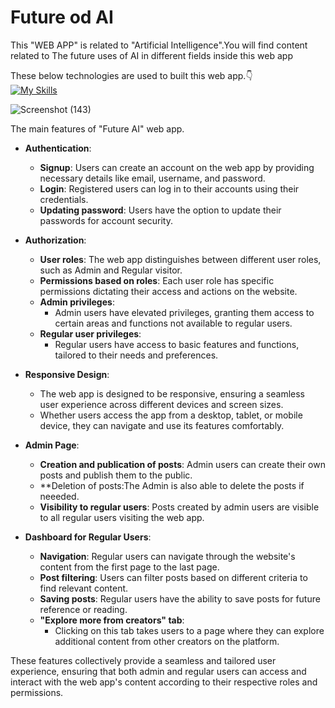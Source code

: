 <h1>Future od AI</h1>
This "WEB APP" is related to "Artificial Intelligence".You will find content related to  The future uses of AI in different fields inside this web app

These below technologies are used to built this web app.👇<br>
[![My Skills](https://skillicons.dev/icons?i=html,css,tailwind,js,react,nodejs,express,mongodb)](https://skillicons.dev)


![Screenshot (143)](https://github.com/biki08089/Future-Of-AI/assets/123112453/6ddf1401-e46f-423f-bb9f-172403db08f7)





The main features of "Future AI" web app.
- **Authentication**:
  - **Signup**: Users can create an account on the web app by providing necessary details like email, username, and password.
  - **Login**: Registered users can log in to their accounts using their credentials.
  - **Updating password**: Users have the option to update their passwords for account security.

- **Authorization**:
  - **User roles**: The web app distinguishes between different user roles, such as Admin and Regular visitor.
  - **Permissions based on roles**: Each user role has specific permissions dictating their access and actions on the website.
  - **Admin privileges**:
    - Admin users have elevated privileges, granting them access to certain areas and functions not available to regular users.
  - **Regular user privileges**:
    - Regular users have access to basic features and functions, tailored to their needs and preferences.

- **Responsive Design**:
  - The web app is designed to be responsive, ensuring a seamless user experience across different devices and screen sizes.
  - Whether users access the app from a desktop, tablet, or mobile device, they can navigate and use its features comfortably.

- **Admin Page**:
  - **Creation and publication of posts**: Admin users can create their own posts and publish them to the public.
  - **Deletion of posts:The Admin is also able to delete the posts if neeeded. 
  - **Visibility to regular users**: Posts created by admin users are visible to all regular users visiting the web app.

- **Dashboard for Regular Users**:
  - **Navigation**: Regular users can navigate through the website's content from the first page to the last page.
  - **Post filtering**: Users can filter posts based on different criteria to find relevant content.
  - **Saving posts**: Regular users have the ability to save posts for future reference or reading.
  - **"Explore more from creators" tab**:
    - Clicking on this tab takes users to a page where they can explore additional content from other creators on the platform.

These features collectively provide a seamless and tailored user experience, ensuring that both admin and regular users can access and interact with the web app's content according to their respective roles and permissions.
